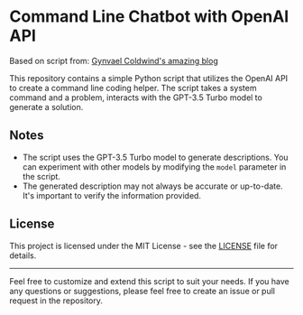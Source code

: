 # Command Line Chatbot with OpenAI API

Based on script from: [Gynvael Coldwind's amazing blog](https://gynvael.coldwind.pl/?lang=en&id=771)

This repository contains a simple Python script that utilizes the OpenAI API to create a command line coding helper. The script takes a system command and a problem, interacts with the GPT-3.5 Turbo model to generate a solution.

## Notes

- The script uses the GPT-3.5 Turbo model to generate descriptions. You can experiment with other models by modifying the `model` parameter in the script.
- The generated description may not always be accurate or up-to-date. It's important to verify the information provided.

## License

This project is licensed under the MIT License - see the [LICENSE](LICENSE) file for details.

---

Feel free to customize and extend this script to suit your needs. If you have any questions or suggestions, please feel free to create an issue or pull request in the repository.


